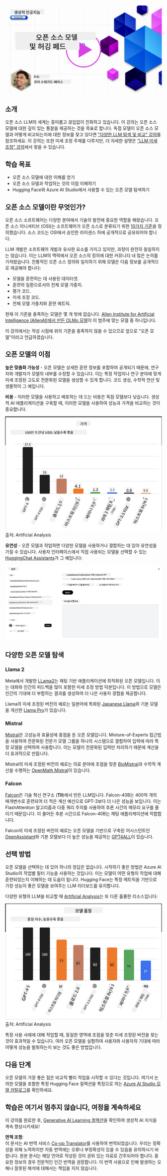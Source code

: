 <!--
CO_OP_TRANSLATOR_METADATA:
{
  "original_hash": "0bba96e53ab841d99db731892a51fab8",
  "translation_date": "2025-05-20T06:50:20+00:00",
  "source_file": "16-open-source-models/README.md",
  "language_code": "ko"
}
-->
[![오픈 소스 모델](../../../translated_images/16-lesson-banner.7b9ebf8cdea6669d74be8212360e99a5653b0cd3ec513f50f12693ffec984ff1.ko.png)](https://aka.ms/gen-ai-lesson16-gh?WT.mc_id=academic-105485-koreyst)

## 소개

오픈 소스 LLM의 세계는 흥미롭고 끊임없이 진화하고 있습니다. 이 강의는 오픈 소스 모델에 대한 깊이 있는 통찰을 제공하는 것을 목표로 합니다. 독점 모델이 오픈 소스 모델과 어떻게 비교되는지에 대한 정보를 찾고 있다면 ["다양한 LLM 탐색 및 비교" 강의](../02-exploring-and-comparing-different-llms/README.md?WT.mc_id=academic-105485-koreyst)를 참조하세요. 이 강의는 또한 미세 조정 주제를 다루지만, 더 자세한 설명은 ["LLM 미세 조정" 강의](../18-fine-tuning/README.md?WT.mc_id=academic-105485-koreyst)에서 찾을 수 있습니다.

## 학습 목표

- 오픈 소스 모델에 대한 이해를 얻기
- 오픈 소스 모델과 작업하는 것의 이점 이해하기
- Hugging Face와 Azure AI Studio에서 사용할 수 있는 오픈 모델 탐색하기

## 오픈 소스 모델이란 무엇인가?

오픈 소스 소프트웨어는 다양한 분야에서 기술의 발전에 중요한 역할을 해왔습니다. 오픈 소스 이니셔티브 (OSI)는 소프트웨어가 오픈 소스로 분류되기 위한 [10가지 기준](https://web.archive.org/web/20241126001143/https://opensource.org/osd?WT.mc_id=academic-105485-koreyst)을 정의했습니다. 소스 코드는 OSI에서 승인한 라이센스 하에 공개적으로 공유되어야 합니다.

LLM 개발은 소프트웨어 개발과 유사한 요소를 가지고 있지만, 과정이 완전히 동일하지는 않습니다. 이는 LLM의 맥락에서 오픈 소스의 정의에 대한 커뮤니티 내 많은 논의를 가져왔습니다. 전통적인 오픈 소스 정의와 일치하기 위해 모델은 다음 정보를 공개적으로 제공해야 합니다:

- 모델을 훈련하는 데 사용된 데이터셋.
- 훈련의 일환으로서의 전체 모델 가중치.
- 평가 코드.
- 미세 조정 코드.
- 전체 모델 가중치와 훈련 메트릭.

현재 이 기준을 충족하는 모델은 몇 개 밖에 없습니다. [Allen Institute for Artificial Intelligence (AllenAI)에서 만든 OLMo 모델](https://huggingface.co/allenai/OLMo-7B?WT.mc_id=academic-105485-koreyst)이 이 범주에 맞는 모델 중 하나입니다.

이 강의에서는 작성 시점에 위의 기준을 충족하지 않을 수 있으므로 앞으로 "오픈 모델"이라고 언급하겠습니다.

## 오픈 모델의 이점

**높은 맞춤화 가능성** - 오픈 모델은 상세한 훈련 정보를 포함하여 공개되기 때문에, 연구자와 개발자가 모델의 내부를 수정할 수 있습니다. 이는 특정 작업이나 연구 분야에 맞게 미세 조정된 고도로 전문화된 모델을 생성할 수 있게 합니다. 코드 생성, 수학적 연산 및 생물학이 그 예입니다.

**비용** - 이러한 모델을 사용하고 배포하는 데 드는 비용은 독점 모델보다 낮습니다. 생성적 AI 애플리케이션을 구축할 때, 이러한 모델을 사용하여 성능과 가격을 비교하는 것이 중요합니다.

![모델 비용](../../../translated_images/model-price.bf4c17ebea0f13045f3c10fb8615e171c6a664837cb2f4107c312552149ae88d.ko.png)
출처: Artificial Analysis

**유연성** - 오픈 모델과 작업하면 다양한 모델을 사용하거나 결합하는 데 있어 유연성을 가질 수 있습니다. 사용자 인터페이스에서 직접 사용되는 모델을 선택할 수 있는 [HuggingChat Assistants](https://huggingface.co/chat?WT.mc_id=academic-105485-koreyst)가 그 예입니다:

![모델 선택](../../../translated_images/choose-model.1f574fd269d66a894a92f8b8a1c4c3e7cf9e2d9ece5fc66c7d95efdc5d01501d.ko.png)

## 다양한 오픈 모델 탐색

### Llama 2

Meta에서 개발한 [LLama2](https://huggingface.co/meta-llama?WT.mc_id=academic-105485-koreyst)는 채팅 기반 애플리케이션에 최적화된 오픈 모델입니다. 이는 대화와 인간의 피드백을 많이 포함한 미세 조정 방법 덕분입니다. 이 방법으로 모델은 인간의 기대에 더 부합하는 결과를 생성하여 더 나은 사용자 경험을 제공합니다.

Llama의 미세 조정된 버전의 예로는 일본어에 특화된 [Japanese Llama](https://huggingface.co/elyza/ELYZA-japanese-Llama-2-7b?WT.mc_id=academic-105485-koreyst)와 기본 모델을 개선한 [Llama Pro](https://huggingface.co/TencentARC/LLaMA-Pro-8B?WT.mc_id=academic-105485-koreyst)가 있습니다.

### Mistral

[Mistral](https://huggingface.co/mistralai?WT.mc_id=academic-105485-koreyst)은 고성능과 효율성에 중점을 둔 오픈 모델입니다. Mixture-of-Experts 접근법을 사용하여 전문화된 전문가 모델 그룹을 하나의 시스템으로 결합하여 입력에 따라 특정 모델을 선택하여 사용합니다. 이는 모델이 전문화된 입력만 처리하기 때문에 계산을 더 효과적으로 만듭니다.

Mistral의 미세 조정된 버전의 예로는 의료 분야에 초점을 맞춘 [BioMistral](https://huggingface.co/BioMistral/BioMistral-7B?text=Mon+nom+est+Thomas+et+mon+principal?WT.mc_id=academic-105485-koreyst)과 수학적 계산을 수행하는 [OpenMath Mistral](https://huggingface.co/nvidia/OpenMath-Mistral-7B-v0.1-hf?WT.mc_id=academic-105485-koreyst)이 있습니다.

### Falcon

[Falcon](https://huggingface.co/tiiuae?WT.mc_id=academic-105485-koreyst)은 기술 혁신 연구소 (**TII**)에서 만든 LLM입니다. Falcon-40B는 400억 개의 매개변수로 훈련되어 더 적은 계산 예산으로 GPT-3보다 더 나은 성능을 보입니다. 이는 FlashAttention 알고리즘과 다중 쿼리 주의를 사용하여 추론 시간의 메모리 요구를 줄이기 때문입니다. 이 줄어든 추론 시간으로 Falcon-40B는 채팅 애플리케이션에 적합합니다.

Falcon의 미세 조정된 버전의 예로는 오픈 모델을 기반으로 구축된 어시스턴트인 [OpenAssistant](https://huggingface.co/OpenAssistant/falcon-40b-sft-top1-560?WT.mc_id=academic-105485-koreyst)와 기본 모델보다 더 높은 성능을 제공하는 [GPT4ALL](https://huggingface.co/nomic-ai/gpt4all-falcon?WT.mc_id=academic-105485-koreyst)이 있습니다.

## 선택 방법

오픈 모델을 선택하는 데 있어 하나의 정답은 없습니다. 시작하기 좋은 방법은 Azure AI Studio의 작업별 필터 기능을 사용하는 것입니다. 이는 모델이 어떤 유형의 작업에 대해 훈련되었는지 이해하는 데 도움이 됩니다. Hugging Face는 특정 메트릭을 기반으로 가장 성능이 좋은 모델을 보여주는 LLM 리더보드를 유지합니다.

다양한 유형의 LLM을 비교할 때 [Artificial Analysis](https://artificialanalysis.ai/?WT.mc_id=academic-105485-koreyst)는 또 다른 훌륭한 리소스입니다:

![모델 품질](../../../translated_images/model-quality.10696c659e8e327352b6c2352d000092a0a91abb31a1ffd337fb16a9edcb7d9c.ko.png)
출처: Artificial Analysis

특정 사용 사례에 대해 작업할 때, 동일한 영역에 초점을 맞춘 미세 조정된 버전을 찾는 것이 효과적일 수 있습니다. 여러 오픈 모델을 실험하여 사용자와 사용자의 기대에 따라 어떻게 성능을 발휘하는지 보는 것도 좋은 방법입니다.

## 다음 단계

오픈 모델의 가장 좋은 점은 비교적 빨리 작업을 시작할 수 있다는 것입니다. 여기서 논의한 모델을 포함한 특정 Hugging Face 컬렉션을 특징으로 하는 [Azure AI Studio 모델 카탈로그](https://ai.azure.com?WT.mc_id=academic-105485-koreyst)를 확인하세요.

## 학습은 여기서 멈추지 않습니다, 여정을 계속하세요

이 강의를 완료한 후, [Generative AI Learning 컬렉션](https://aka.ms/genai-collection?WT.mc_id=academic-105485-koreyst)을 확인하여 생성적 AI 지식을 계속 향상시키세요!

**면책 조항**:  
이 문서는 AI 번역 서비스 [Co-op Translator](https://github.com/Azure/co-op-translator)를 사용하여 번역되었습니다. 우리는 정확성을 위해 노력하지만 자동 번역에는 오류나 부정확성이 있을 수 있음을 유의하시기 바랍니다. 원본 문서는 해당 언어로 작성된 것이 권위 있는 자료로 간주되어야 합니다. 중요한 정보의 경우 전문적인 인간 번역을 권장합니다. 이 번역 사용으로 인해 발생하는 오해나 잘못된 해석에 대해서는 책임을 지지 않습니다.